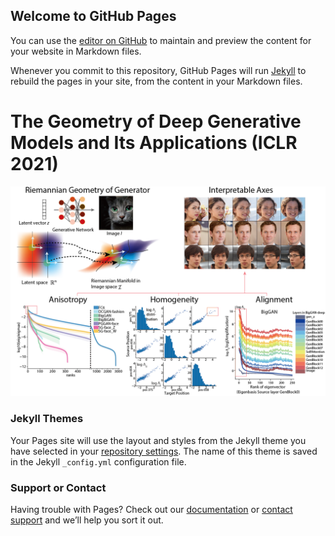 ## Welcome to GitHub Pages

You can use the [editor on GitHub](https://github.com/Animadversio/GAN-Geometry/edit/gh-pages/index.md) to maintain and preview the content for your website in Markdown files.

Whenever you commit to this repository, GitHub Pages will run [Jekyll](https://jekyllrb.com/) to rebuild the pages in your site, from the content in your Markdown files.

# The Geometry of Deep Generative Models and Its Applications (ICLR 2021)
![Poster Thumbnails](imgs/Poster_ThumbNails.png)



### Jekyll Themes

Your Pages site will use the layout and styles from the Jekyll theme you have selected in your [repository settings](https://github.com/Animadversio/GAN-Geometry/settings). The name of this theme is saved in the Jekyll `_config.yml` configuration file.

### Support or Contact

Having trouble with Pages? Check out our [documentation](https://docs.github.com/categories/github-pages-basics/) or [contact support](https://support.github.com/contact) and we’ll help you sort it out.
